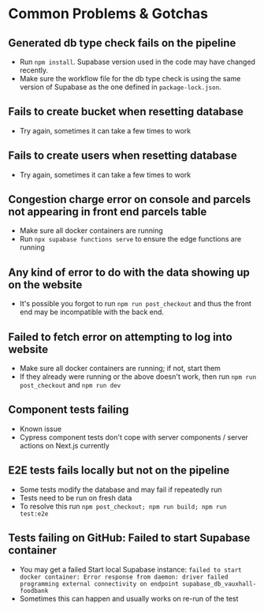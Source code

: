 # Common Problems & Gotchas

## Generated db type check fails on the pipeline
- Run `npm install`. Supabase version used in the code may have changed recently.
- Make sure the workflow file for the db type check is using the same version of Supabase as the one defined in `package-lock.json`.

## Fails to create bucket when resetting database
- Try again, sometimes it can take a few times to work

## Fails to create users when resetting database
- Try again, sometimes it can take a few times to work

## Congestion charge error on console and parcels not appearing in front end parcels table
- Make sure all docker containers are running
- Run `npx supabase functions serve` to ensure the edge functions are running

## Any kind of error to do with the data showing up on the website
- It's possible you forgot to run `npm run post_checkout` and thus the front end may be incompatible with the back end.

## Failed to fetch error on attempting to log into website
- Make sure all docker containers are running; if not, start them
- If they already were running or the above doesn't work, then run `npm run post_checkout` and `npm run dev`

## Component tests failing
- Known issue
- Cypress component tests don't cope with server components / server actions on Next.js currently

## E2E tests fails locally but not on the pipeline
- Some tests modify the database and may fail if repeatedly run
- Tests need to be run on fresh data
- To resolve this run `npm post_checkout; npm run build; npm run test:e2e`

## Tests failing on GitHub: Failed to start Supabase container
- You may get a failed Start local Supabase instance:
```failed to start docker container: Error response from daemon: driver failed programming external connectivity on endpoint supabase_db_vauxhall-foodbank ```
- Sometimes this can happen and usually works on re-run of the test
